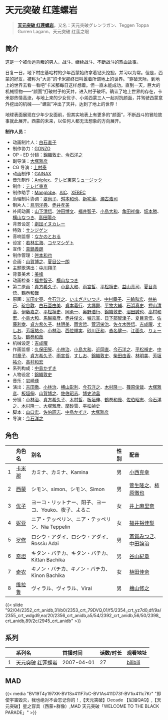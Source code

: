# 天元突破 红莲螺岩


> <u>**[天元突破 红莲螺岩](https://bgm.tv/subject/770)**</u>，又名：天元突破グレンラガン、Teggen Toppa Gurren Lagann、天元突破 红莲之眼

## 简介

这是一个被命运背叛的男人，战斗、继续战斗、不断战斗的热血故事。

日复一日，地下村庄基哈村的少年西蒙始终拿着钻头挖掘，并习以为常。但是，西蒙的好友，被称为“大哥”的卡米那终日叫嚣着所谓地上的世界。“穿破天际，到地上的世界去看一看吧”卡米那每日这样想着。但一直未能成功。直到一天，巨大的机械怪物——“颜面”打破村子的天井，进入村子破坏。确认了地上世界的存在，卡米那热情高涨，与地上来的少女优子、小弟西蒙三人一起对抗颜面，并驾驶西蒙意外挖出的机械——“螺岩”冲出了天井，达到了地上的世界！

地球表面展现在少年少女面前，但其实地表上有更多的“颜面”，不断战斗的冒险故事就此展开。西蒙的未来，以任何人都无法想象的方向展开。

**制作人员：**
- 动画制片人：[白石直子](https://bgm.tv/person/53092)
- 制作协力：[GONZO](https://bgm.tv/person/541)
- OP・ED 分镜：[錦織敦史](https://bgm.tv/person/3223)、[今石洋之](https://bgm.tv/person/1755)
- 副导演：[大塚雅彦](https://bgm.tv/person/760)
- CG 导演：[上村泰](https://bgm.tv/person/17349)
- 动画制作：[GAINAX](https://bgm.tv/person/93)
- 音乐制作：[Aniplex](https://bgm.tv/person/645)、[テレビ東京ミュージック](https://bgm.tv/person/35)
- 制作：[テレビ東京](https://bgm.tv/person/188)
- 制作助手：[Manglobe](https://bgm.tv/person/1712)、[AIC](https://bgm.tv/person/402)、[XEBEC](https://bgm.tv/person/551)
- 助理制片协调：[堤尚子](https://bgm.tv/person/27300)、[舛本和也](https://bgm.tv/person/27237)、[新宅潔](https://bgm.tv/person/49721)、[瀬古浩司](https://bgm.tv/person/15614)
- 制片人：[鳥羽洋典](https://bgm.tv/person/39868)、[赤井孝美](https://bgm.tv/person/11)
- 补间动画：[山下清悟](https://bgm.tv/person/12148)、[沖田博文](https://bgm.tv/person/14844)、[福井智子](https://bgm.tv/person/55140)、[小島大和](https://bgm.tv/person/14525)、[亀田祥倫](https://bgm.tv/person/8611)、[坂本勝](https://bgm.tv/person/26341)、[横山なつき](https://bgm.tv/person/49768)、[高田陽介](https://bgm.tv/person/36274)
- 背景设定：[劇団イヌカレー](https://bgm.tv/person/5780)
- 特效：[サンジゲン](https://bgm.tv/person/7061)
- 音响监督：[なかのとおる](https://bgm.tv/person/961)
- 设定：[若林広海](https://bgm.tv/person/23641)、[コヤマシゲト](https://bgm.tv/person/11653)
- 宣传：[真鍋義朗](https://bgm.tv/person/60162)
- 制作管理：[舛本和也](https://bgm.tv/person/27237)
- 企画：[山賀博之](https://bgm.tv/person/261)、[夏目公一朗](https://bgm.tv/person/3350)
- 主题歌演出：[中川翔子](https://bgm.tv/person/6320)
- 背景美术：[美峰](https://bgm.tv/person/27305)
- 动画检查：[福井智子](https://bgm.tv/person/55140)、[横山なつき](https://bgm.tv/person/49768)
- 第二原画：[貞方希久子](https://bgm.tv/person/3623)、[小島大和](https://bgm.tv/person/14525)、[雨宮哲](https://bgm.tv/person/12578)、[平松禎史](https://bgm.tv/person/1756)、[益山亮司](https://bgm.tv/person/11783)、[夏目真悟](https://bgm.tv/person/11568)、[鶴巻和哉](https://bgm.tv/person/410)
- 原画：[光田史亮](https://bgm.tv/person/12286)、[今石洋之](https://bgm.tv/person/1755)、[いまざきいつき](https://bgm.tv/person/2354)、[中村章子](https://bgm.tv/person/3310)、[三輪和宏](https://bgm.tv/person/11562)、[林祐己](https://bgm.tv/person/8033)、[碇谷敦](https://bgm.tv/person/12343)、[白石亜由美](https://bgm.tv/person/22658)、[貞本義行](https://bgm.tv/person/96)、[大塚舞](https://bgm.tv/person/2901)、[平牧大輔](https://bgm.tv/person/13069)、[石浜真史](https://bgm.tv/person/1370)、[押山清高](https://bgm.tv/person/12593)、[伊藤嘉之](https://bgm.tv/person/1428)、[平松禎史](https://bgm.tv/person/1756)、[岡勇一](https://bgm.tv/person/3405)、[奥野浩行](https://bgm.tv/person/11324)、[錦織敦史](https://bgm.tv/person/3223)、[沼田誠也](https://bgm.tv/person/3447)、[高村和宏](https://bgm.tv/person/396)、[小島大和](https://bgm.tv/person/14525)、[馬越嘉彦](https://bgm.tv/person/820)、[赤井俊文](https://bgm.tv/person/7825)、[堀元宣](https://bgm.tv/person/19612)、[日下部智津子](https://bgm.tv/person/3190)、[夏目真悟](https://bgm.tv/person/11568)、[佐藤利幸](https://bgm.tv/person/3205)、[貞方希久子](https://bgm.tv/person/3623)、[林明美](https://bgm.tv/person/146)、[雨宮哲](https://bgm.tv/person/12578)、[菅沼栄治](https://bgm.tv/person/948)、[佐々木啓悟](https://bgm.tv/person/13699)、[吉成曜](https://bgm.tv/person/9752)、[すしお](https://bgm.tv/person/2649)、[芳垣祐介](https://bgm.tv/person/11388)、[小林治](https://bgm.tv/person/2533)、[西位輝実](https://bgm.tv/person/6847)、[砂川正和](https://bgm.tv/person/12520)、[沓名健一](https://bgm.tv/person/12149)、[江面久](https://bgm.tv/person/2476)、[りょーちも](https://bgm.tv/person/3557)、[鶴巻和哉](https://bgm.tv/person/410)
- 机械设定：[吉成曜](https://bgm.tv/person/9752)
- 作画监督：[久保田誓](https://bgm.tv/person/2650)、[小林治](https://bgm.tv/person/2533)、[小島大和](https://bgm.tv/person/14525)、[近岡直](https://bgm.tv/person/3633)、[今石洋之](https://bgm.tv/person/1755)、[平松禎史](https://bgm.tv/person/1756)、[中村章子](https://bgm.tv/person/3310)、[貞方希久子](https://bgm.tv/person/3623)、[雨宮哲](https://bgm.tv/person/12578)、[すしお](https://bgm.tv/person/2649)、[錦織敦史](https://bgm.tv/person/3223)、[柴田由香](https://bgm.tv/person/3780)、[林明美](https://bgm.tv/person/146)、[芳垣祐介](https://bgm.tv/person/11388)、[高村和宏](https://bgm.tv/person/396)
- 系列构成：[中島かずき](https://bgm.tv/person/1757)
- 人物设定：[錦織敦史](https://bgm.tv/person/3223)
- 音乐：[岩崎琢](https://bgm.tv/person/272)
- 演出：[吉田徹](https://bgm.tv/person/418)、[小林治](https://bgm.tv/person/2533)、[横山彰利](https://bgm.tv/person/2886)、[今石洋之](https://bgm.tv/person/1755)、[木村隆一](https://bgm.tv/person/3369)、[篠原俊哉](https://bgm.tv/person/2107)、[大塚雅彦](https://bgm.tv/person/760)、[板垣伸](https://bgm.tv/person/1663)、[山賀博之](https://bgm.tv/person/261)、[佐伯昭志](https://bgm.tv/person/395)、[博史池畠](https://bgm.tv/person/13170)
- 分镜：[小林治](https://bgm.tv/person/2533)、[貞方希久子](https://bgm.tv/person/3623)、[木村哲](https://bgm.tv/person/1138)、[板垣伸](https://bgm.tv/person/1663)、[鶴巻和哉](https://bgm.tv/person/410)、[佐伯昭志](https://bgm.tv/person/395)、[今石洋之](https://bgm.tv/person/1755)、[木村隆一](https://bgm.tv/person/3369)、[大塚雅彦](https://bgm.tv/person/760)、[摩砂雪](https://bgm.tv/person/254)、[平松禎史](https://bgm.tv/person/1756)
- 脚本：[山口宏](https://bgm.tv/person/335)、[佐伯昭志](https://bgm.tv/person/395)、[中島かずき](https://bgm.tv/person/1757)、[大塚雅彦](https://bgm.tv/person/760)
- 导演：[今石洋之](https://bgm.tv/person/1755)

## 角色

|     |   角色名   |   别名  | 性别 |  配音  |
|:--- |:------  |:----      |:---  |:--   |
| 1 | [卡米那](https://bgm.tv/character/2352) | カミナ、カミナ、Kamina | 男 | [小西克幸](https://bgm.tv/person/3861) |
| 2 | [西蒙](https://bgm.tv/character/2353) | シモン、simon、シモン、Simon | 男 | [菅生隆之](https://bgm.tv/person/4672)、[柿原徹也](https://bgm.tv/person/4782) |
| 3 | [优子](https://bgm.tv/character/2354) | ヨーコ・リットナー、阳子、ヨーコ、Youko、夜子、よるこ | 女 | [井上麻里奈](https://bgm.tv/person/4382) |
| 4 | [妮亚](https://bgm.tv/character/2355) | ニア・テッペリン、ニア・テッペリン、Nia Teppelin | 女 | [福井裕佳梨](https://bgm.tv/person/4185) |
| 5 | [罗修](https://bgm.tv/character/2356) | ロシウ・アダイ、ロシウ・アダイ、Rossiu Adai | 男 | [斎賀みつき](https://bgm.tv/person/3924)、[中田譲治](https://bgm.tv/person/3971) |
| 6 | [奇坦](https://bgm.tv/character/2392) | キタン・バチカ、キタン・バチカ、Kittan Bachika | 男 | [谷山紀章](https://bgm.tv/person/4678) |
| 7 | [奇农](https://bgm.tv/character/2398) | キノン・バチカ、キノン・バチカ、Kinon Bachika | 女 | [植田佳奈](https://bgm.tv/person/4263) |
| 8 | [维拉鲁](https://bgm.tv/character/2945) | ヴィラル、ヴィラル、Viral | 男 | [檜山修之](https://bgm.tv/person/4105) |

{{< slide "92/04/2352_crt_anidb,31/b0/2353_crt_79DVQ,01/f5/2354_crt_yz7d0,df/9a/2355_crt_wdgd9,ea/20/2356_crt_anidb,a5/54/2392_crt_anidb,56/50/2398_crt_anidb,89/2c/2945_crt_anidb" >}}

## 系列

|     |   系列名   |   首播时间  | 话数/时长  | 观看地址 |
|:---  |:------    |:----      |:---       |:---  |
| 1 |[天元突破 红莲螺岩](https://bgm.tv/subject/770)| 2007-04-01 | 27 | [bilibili](https://www.bilibili.com/bangumi/play/ep268739)  |


## MAD

{{< media  "BV19T4y197XK-BV1Sx411F7oC-BV1As411D73f-BV1ix411c7Kr" 
"即使宇宙毁灭，我也绝对不会忘记你的！,【天元突破】Decade 【尼娅QAQ】,【天元突破】星之容具（西蒙+群像）,MAD 天元突破「WELCOME TO THE BLACK PARADE」"  >}}

